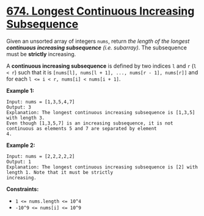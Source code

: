 # [674. Longest Continuous Increasing Subsequence](https://leetcode.com/problems/longest-continuous-increasing-subsequence)

Given an unsorted array of integers `nums`, return _the length of the longest **continuous increasing subsequence** (i.e. subarray)_. The subsequence must be **strictly** increasing.

A **continuous increasing subsequence** is defined by two indices `l` and `r` (`l < r`) such that it is `[nums[l], nums[l + 1], ..., nums[r - 1], nums[r]]` and for each `l <= i < r, nums[i] < nums[i + 1]`.

**Example 1:**

```
Input: nums = [1,3,5,4,7]
Output: 3
Explanation: The longest continuous increasing subsequence is [1,3,5] with length 3.
Even though [1,3,5,7] is an increasing subsequence, it is not continuous as elements 5 and 7 are separated by element
4.
```

**Example 2:**

```
Input: nums = [2,2,2,2,2]
Output: 1
Explanation: The longest continuous increasing subsequence is [2] with length 1. Note that it must be strictly
increasing.
```

**Constraints:**

* `1 <= nums.length <= 10^4`
* `-10^9 <= nums[i] <= 10^9`